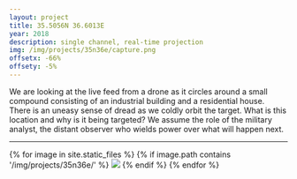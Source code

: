 ```yaml
---
layout: project
title: 35.5056N 36.6013E
year: 2018
description: single channel, real-time projection
img: /img/projects/35n36e/capture.png
offsetx: -66%
offsety: -5%
---
```


We are looking at the live feed from a drone as it circles around a small compound consisting of an industrial building and a residential house. There is an uneasy sense of dread as we coldly orbit the target. What is this location and why is it being targeted? We assume the role of the military analyst, the distant observer who wields power over what will happen next.

<hr>

<div>
{% for image in site.static_files %}
  {% if image.path contains '/img/projects/35n36e/' %}
    <img class="projectimage" src="{{ site.baseurl }}{{ image.path }}">
  {% endif %}
{% endfor %}
</div>